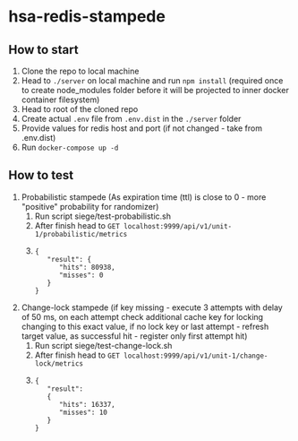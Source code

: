 # hsa-redis-stampede

## How to start
1. Clone the repo to local machine
2. Head to `./server` on local machine and run `npm install` (required once to create node_modules folder before it will be projected to inner docker container filesystem)
3. Head to root of the cloned repo
4. Create actual `.env` file from `.env.dist` in the `./server` folder
5. Provide values for redis host and port (if not changed - take from .env.dist)
6. Run `docker-compose up -d`

## How to test
1. Probabilistic stampede (As expiration time (ttl) is close to 0 - more "positive" probability for randomizer)
   1. Run script siege/test-probabilistic.sh
   2. After finish head to `GET localhost:9999/api/v1/unit-1/probabilistic/metrics`
   3. ```
      {
         "result": {
            "hits": 80938,
            "misses": 0
         }
      }
2. Change-lock stampede (if key missing - execute 3 attempts with delay of 50 ms, on each attempt check additional cache key for locking changing to this exact value, if no lock key or last attempt - refresh target value, as successful hit - register only first attempt hit)
   1. Run script siege/test-change-lock.sh
   2. After finish head to `GET localhost:9999/api/v1/unit-1/change-lock/metrics`
   3. ```
      {
         "result": 
         {
            "hits": 16337,
            "misses": 10
         }
      }
      
      